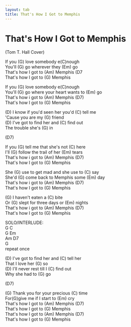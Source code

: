 ```yaml
---
layout: tab
title: That's How I Got to Memphis
---
```

# That's How I Got to Memphis

(Tom T. Hall Cover)  

If you (G) love somebody e(C)nough  
You'll (G) go wherever they (Em) go  
That's how I got to (Am) Memphis (D7  
That's how I got to (G) Memphis  

If you (G) love somebody e(C)nough  
You'll (G) go where your heart wants to (Em) go  
That's how i got to (Am) Memphis (D7)  
That's how I got to (G) Memphis  

(D) I know if you'd seen her you'd (C) tell me  
'Cause you are my (G) friend  
(D) I've got to find her and (C) find out  
The trouble she's (G) in  

(D7)

If you (G) tell me that she's not (C) here  
I'll (G) follow the trail of her (Em) tears  
That's how i got to (Am) Memphis (D7)  
That's how I got to (G) Memphis  

She (G) use to get mad and she use to (C) say  
She'd (G) come back to Memphis some (Em) day  
That's how i got to (Am) Memphis (D7)  
That's how I got to (G) Memphis  

(G) I haven't eaten a (C) bite  
Or (G) slept for three days or (Em) nights  
That's how i got to (Am) Memphis (D7)  
That's how I got to (G) Memphis  

SOLO/INTERLUDE:  
G C  
G Em  
Am D7  
G  
repeat once  

(D) I've got to find her and (C) tell her  
That I love her (G) so  
(D) I'll never rest till I (C) find out  
Why she had to (G) go  

(D7)

(G) Thank you for your precious (C) time  
For(G)give me if I start to (Em) cry  
That's how I got to (Am) Memphis (D7)  
That's how I got to (G) Memphis  
That's how I got to (Am) Memphis (D7)  
That's how I got to (G) Memphis
